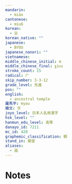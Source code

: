 ```yaml
---
mandarin:
  - miào
cantonese:
  - miu6
korean:
  - 묘
korean_native: ""
japanese:
  - BYOU
japanese_nanori: ""
vietnamese:
middle_chinese_initial: m
middle_chinese_final: ɣiᴇu
stroke_count: 15
radical: 广
skip_number: 3-3-12
grade_level: 先進
pos: ""
english:
  - ancestral temple
羅馬字: myau
韓文: 먓
joyo_level: 日本人名用漢字
hsk_level: ""
hanmun_edu_level: 高等
danayo_id: 7211
mc_id: 420
graphemic_classification: 朝
stand_in: 廟堂
aliases:
  - 庙
---
```


# Notes
